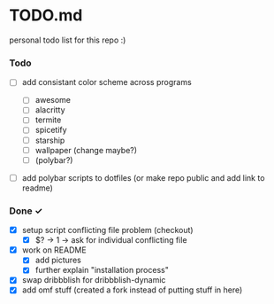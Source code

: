# TODO.md

personal todo list for this repo :)

### Todo

- [ ] add consistant color scheme across programs
  - [ ] awesome
  - [ ] alacritty
  - [ ] termite
  - [ ] spicetify
  - [ ] starship
  - [ ] wallpaper (change maybe?)
  - [ ] (polybar?)
- [ ] add polybar scripts to dotfiles (or make repo public and add link to readme)


### Done ✓

- [x] setup script conflicting file problem (checkout)  
  - [x] $? -> 1 -> ask for individual conflicting file  
- [x] work on README  
  - [x] add pictures  
  - [x] further explain "installation process"  
- [x] swap dribbblish for dribbblish-dynamic
- [x] add omf stuff (created a fork instead of putting stuff in here)
